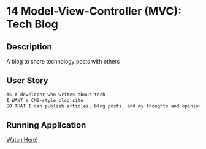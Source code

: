 # 14 Model-View-Controller (MVC): Tech Blog

## Description
A blog to share technology posts with others

## User Story

```md
AS A developer who writes about tech
I WANT a CMS-style blog site
SO THAT I can publish articles, blog posts, and my thoughts and opinions
```

## Running Application
<a href="https://drive.google.com/file/d/1H3c_619_Nlok0lCghvwCxI9HtOr_k7wj/view?usp=sharing">Watch Here!</a>